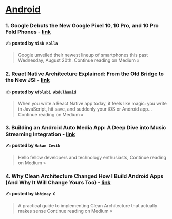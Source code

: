 
<h1><a href=https://medium.com/tag/android/recommended target="_blank" rel="noopener noreferrer">Android</a></h1>
<h3>1. Google Debuts the New Google Pixel 10, 10 Pro, and 10 Pro Fold Phones - <a href="https://medium.com/@kollanishanth01/google-debuts-the-new-google-pixel-10-10-pro-and-10-pro-fold-phones-eb048d8ec0c6?source=rss------android-5" target="_blank" rel="noopener noreferrer">link</a></h3>

✍️ **posted by `Nish Kolla`**

<blockquote>Google unveiled their newest lineup of smartphones this past Wednesday, August 20th.
Continue reading on Medium »</blockquote>

<h3>2. React Native Architecture Explained: From the Old Bridge to the New JSI - <a href="https://medium.com/@afoojnr/react-native-architecture-explained-from-the-old-bridge-to-the-new-jsi-a5f70cbb4937?source=rss------android-5" target="_blank" rel="noopener noreferrer">link</a></h3>

✍️ **posted by `Afolabi Abdulhamid`**

<blockquote>When you write a React Native app today, it feels like magic: you write in JavaScript, hit save, and suddenly your iOS or Android app…
Continue reading on Medium »</blockquote>

<h3>3. Building an Android Auto Media App: A Deep Dive into Music Streaming Integration - <a href="https://medium.com/@hakanxcevik7/building-an-android-auto-media-app-a-deep-dive-into-music-streaming-integration-c239d6a2c494?source=rss------android-5" target="_blank" rel="noopener noreferrer">link</a></h3>

✍️ **posted by `Hakan Cevik`**

<blockquote>Hello fellow developers and technology enthusiasts,
Continue reading on Medium »</blockquote>

<h3>4. Why Clean Architecture Changed How I Build Android Apps (And Why It Will Change Yours Too) - <a href="https://abhinay212.medium.com/why-clean-architecture-changed-how-i-build-android-apps-and-why-it-will-change-yours-too-e0fe75df343c?source=rss------android-5" target="_blank" rel="noopener noreferrer">link</a></h3>

✍️ **posted by `Abhinay G`**

<blockquote>A practical guide to implementing Clean Architecture that actually makes sense
Continue reading on Medium »</blockquote>

